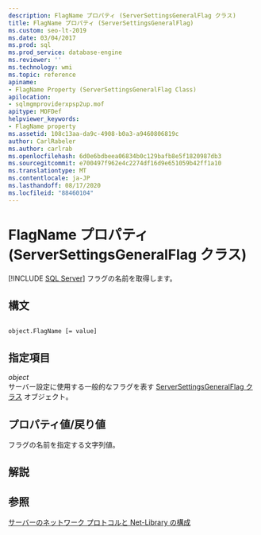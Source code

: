 ```yaml
---
description: FlagName プロパティ (ServerSettingsGeneralFlag クラス)
title: FlagName プロパティ (ServerSettingsGeneralFlag)
ms.custom: seo-lt-2019
ms.date: 03/04/2017
ms.prod: sql
ms.prod_service: database-engine
ms.reviewer: ''
ms.technology: wmi
ms.topic: reference
apiname:
- FlagName Property (ServerSettingsGeneralFlag Class)
apilocation:
- sqlmgmproviderxpsp2up.mof
apitype: MOFDef
helpviewer_keywords:
- FlagName property
ms.assetid: 108c13aa-da9c-4908-b0a3-a9460806819c
author: CarlRabeler
ms.author: carlrab
ms.openlocfilehash: 6d0e6bdbeea06834b0c129bafb8e5f1820987db3
ms.sourcegitcommit: e700497f962e4c2274df16d9e651059b42ff1a10
ms.translationtype: MT
ms.contentlocale: ja-JP
ms.lasthandoff: 08/17/2020
ms.locfileid: "88460104"
---
```

# <a name="flagname-property-serversettingsgeneralflag-class"></a>FlagName プロパティ (ServerSettingsGeneralFlag クラス)
[!INCLUDE [SQL Server](../../../includes/applies-to-version/sqlserver.md)]
  フラグの名前を取得します。  
  
## <a name="syntax"></a>構文  
  
```  
  
object.FlagName [= value]  
```  
  
## <a name="parts"></a>指定項目  
 *object*  
 サーバー設定に使用する一般的なフラグを表す [ServerSettingsGeneralFlag クラス](../../../relational-databases/wmi-provider-configuration-classes/serversettingsgeneralflag-class/serversettingsgeneralflag-class.md) オブジェクト。  
  
## <a name="property-valuereturn-value"></a>プロパティ値/戻り値  
 フラグの名前を指定する文字列値。  
  
## <a name="remarks"></a>解説  
  
## <a name="see-also"></a>参照  
 [サーバーのネットワーク プロトコルと Net-Library の構成](https://msdn.microsoft.com/library/ms177485\(v=sql.100\).aspx)  
  
  
